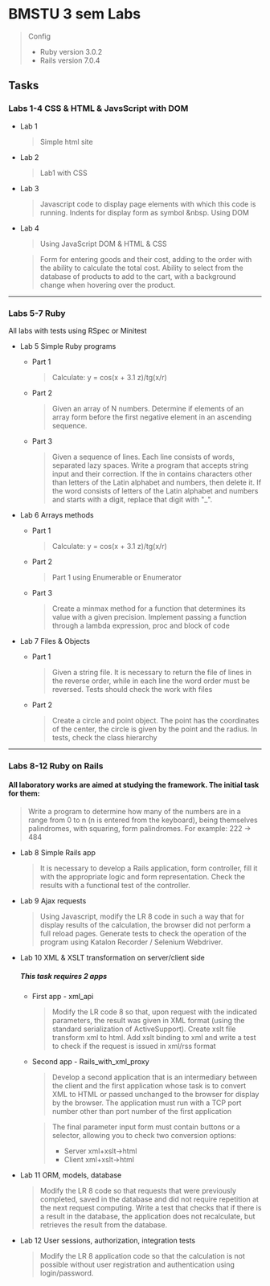 # BMSTU 3 sem Labs 

> Config
> * Ruby version 3.0.2
> * Rails version 7.0.4

## Tasks
### Labs 1-4 CSS & HTML & JavsScript with DOM

* Lab 1
    > Simple html site

* Lab 2
    > Lab1 with CSS

* Lab 3
    > Javascript code to display page elements with which
this code is running. Indents for display form as
symbol &nbsp. Using DOM

* Lab 4
    > Using JavaScript DOM & HTML & CSS 
    
    > Form for entering goods and their cost, adding to the order with the ability to calculate the total cost. Ability to select from the database of products to add to the cart, with a background change when hovering over the product. 
----------------------------------------------------------------
### Labs 5-7 Ruby
All labs with tests using RSpec or Minitest
* Lab 5 Simple Ruby programs
    * Part 1
        > Calculate: y = cos(x + 3.1 z)/tg(x/r)
    * Part 2
        > Given an array of N numbers. Determine if elements of an array form
before the first negative element in an ascending sequence.
    * Part 3
        > Given a sequence of lines. Each line consists of words, separated
lazy spaces. Write a program that accepts string input and
their correction. If the
in contains characters other than letters of the Latin alphabet and numbers, then
delete it. If the word consists of letters of the Latin alphabet and numbers and
starts with a digit, replace that digit with "_".

* Lab 6 Arrays methods

    * Part 1
        > Calculate: y = cos(x + 3.1 z)/tg(x/r)
    * Part 2
        > Part 1 using Enumerable or Enumerator
    * Part 3
        > Create a minmax method for a function that determines its value with a given precision. Implement passing a function through a lambda expression, proc and block of code

* Lab 7 Files & Objects
    * Part 1
        > Given a string file. It is necessary to return the file of lines in the reverse order, while in each line the word order must be reversed. Tests should check the work with files
    * Part 2
        > Create a circle and point object. The point has the coordinates of the center, the circle is given by the point and the radius. In tests, check the class hierarchy
----------------------------------------------------------------
### Labs 8-12 Ruby on Rails
#### All laboratory works are aimed at studying the framework. The initial task for them:
> Write a program to determine how many of the numbers are in a range
from 0 to n (n is entered from the keyboard), being themselves palindromes, with
squaring, form palindromes. For example: 222 → 484 

* Lab 8 Simple Rails app
    > It is necessary to develop a Rails application, form
controller, fill it with the appropriate logic and form
representation. Check the results with a functional test of the controller.

* Lab 9 Ajax requests
    > Using Javascript, modify the LR 8 code in such a way that for
display results of the calculation, the browser did not perform a full reload
pages. Generate tests to check the operation of the program using Katalon
Recorder / Selenium Webdriver.

* Lab 10 XML & XSLT transformation on server/client side
    ##### This task requires 2 apps
    * First app - xml_api
        > Modify the LR code 8 so that, upon request with the indicated
parameters, the result was given in XML format (using the standard
serialization of ActiveSupport). Create xslt file transform xml to html. Add xslt binding to xml and write a test to check if the request is issued in xml/rss format

    * Second app - Rails_with_xml_proxy
        > Develop a second application that is an intermediary between the client and
the first application whose task is to convert XML to HTML
or passed unchanged to the browser for display by the browser.
The application must run with a TCP port number other than
port number of the first application

        > The final parameter input form must contain buttons or a selector,
    allowing you to check two conversion options:
        >* Server xml+xslt->html
        >* Client xml+xslt->html

* Lab 11 ORM, models, database
    > Modify the LR 8 code so that requests that were previously
completed, saved in the database and did not require repetition at the next request
computing. Write a test that checks that if there is a result in the database, the application does not recalculate, but retrieves the result from the database.

* Lab 12 User sessions, authorization, integration tests
    > Modify the LR 8 application code so that the calculation is
not possible without user registration and authentication using
login/password.
